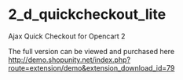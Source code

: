 # 2_d_quickcheckout_lite
Ajax Quick Checkout for Opencart 2

The full version can be viewed and purchased here http://demo.shopunity.net/index.php?route=extension/demo&extension_download_id=79
